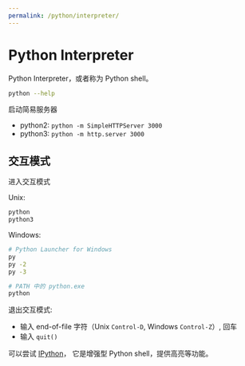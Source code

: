 ```yaml
---
permalink: /python/interpreter/
---
```


# Python Interpreter

Python Interpreter，或者称为 Python shell。

```sh
python --help
```

启动简易服务器

- python2: `python -m SimpleHTTPServer 3000`
- python3: `python -m http.server 3000`


## 交互模式

进入交互模式

Unix:

```sh
python
python3
```

Windows:

```sh
# Python Launcher for Windows
py
py -2
py -3

# PATH 中的 python.exe
python
```

退出交互模式:

- 输入 end-of-file 字符（Unix `Control-D`, Windows `Control-Z`）, 回车
- 输入 `quit()`

可以尝试 [IPython](./tools/ipython.md)， 它是增强型 Python shell，提供高亮等功能。
